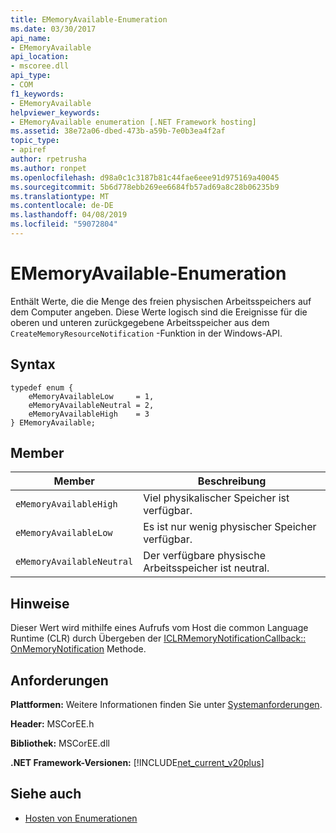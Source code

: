```yaml
---
title: EMemoryAvailable-Enumeration
ms.date: 03/30/2017
api_name:
- EMemoryAvailable
api_location:
- mscoree.dll
api_type:
- COM
f1_keywords:
- EMemoryAvailable
helpviewer_keywords:
- EMemoryAvailable enumeration [.NET Framework hosting]
ms.assetid: 38e72a06-dbed-473b-a59b-7e0b3ea4f2af
topic_type:
- apiref
author: rpetrusha
ms.author: ronpet
ms.openlocfilehash: d98a0c1c3187b81c44fae6eee91d975169a40045
ms.sourcegitcommit: 5b6d778ebb269ee6684fb57ad69a8c28b06235b9
ms.translationtype: MT
ms.contentlocale: de-DE
ms.lasthandoff: 04/08/2019
ms.locfileid: "59072804"
---
```

# <a name="ememoryavailable-enumeration"></a>EMemoryAvailable-Enumeration
Enthält Werte, die die Menge des freien physischen Arbeitsspeichers auf dem Computer angeben. Diese Werte logisch sind die Ereignisse für die oberen und unteren zurückgegebene Arbeitsspeicher aus dem `CreateMemoryResourceNotification` -Funktion in der Windows-API.  
  
## <a name="syntax"></a>Syntax  
  
```  
typedef enum {  
    eMemoryAvailableLow     = 1,  
    eMemoryAvailableNeutral = 2,  
    eMemoryAvailableHigh    = 3   
} EMemoryAvailable;  
```  
  
## <a name="members"></a>Member  
  
|Member|Beschreibung|  
|------------|-----------------|  
|`eMemoryAvailableHigh`|Viel physikalischer Speicher ist verfügbar.|  
|`eMemoryAvailableLow`|Es ist nur wenig physischer Speicher verfügbar.|  
|`eMemoryAvailableNeutral`|Der verfügbare physische Arbeitsspeicher ist neutral.|  
  
## <a name="remarks"></a>Hinweise  
 Dieser Wert wird mithilfe eines Aufrufs vom Host die common Language Runtime (CLR) durch Übergeben der [ICLRMemoryNotificationCallback:: OnMemoryNotification](../../../../docs/framework/unmanaged-api/hosting/iclrmemorynotificationcallback-onmemorynotification-method.md) Methode.  
  
## <a name="requirements"></a>Anforderungen  
 **Plattformen:** Weitere Informationen finden Sie unter [Systemanforderungen](../../../../docs/framework/get-started/system-requirements.md).  
  
 **Header:** MSCorEE.h  
  
 **Bibliothek:** MSCorEE.dll  
  
 **.NET Framework-Versionen:** [!INCLUDE[net_current_v20plus](../../../../includes/net-current-v20plus-md.md)]  
  
## <a name="see-also"></a>Siehe auch

- [Hosten von Enumerationen](../../../../docs/framework/unmanaged-api/hosting/hosting-enumerations.md)
